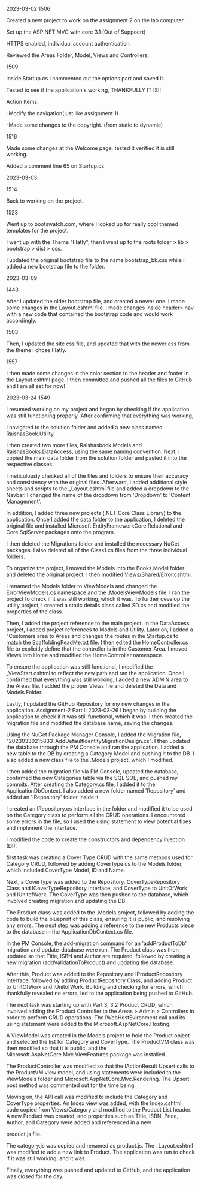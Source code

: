 
2023-03-02 
1506

Created a new project to work on the assignment 2 on the lab computer. 

Set up the ASP.NET MVC with core 3.1 (Out of Suppoert)

HTTPS enabled, individual account authentication. 

Reviewed the Areas Folder, Model, Views and Controllers. 

1509

Inside Startup.cs I commented out the options part and saved it. 

Tested to see if the application's working, THANKFULLY IT IS!! 

Action Items: 

-Modify the navigation(just like assignment 1)

-Made some changes to the copyright. (from static to dynamic)

1516

Made some changes at the Welcome page, tested it verified it is still working. 

Added a comment line 65 on Startup.cs

2023-03-03 

1514

Back to working on the project..

1523

Went up to bootswatch.com, where I looked up for really cool themed templates for the project. 

I went up with the Theme "Flatly", then I went up to the roots folder > lib > bootstrap > dist > css. 

I updated the original bootstrap file to the name bootstrap_bk.css while I added a new bootstrap file to the folder. 

2023-03-09

1443

After I updated the older bootstrap file, and created a newer one. I made some changes in the Layout.cshtml file. I made changes inside header> nav 
with a new code that contained the bootstrap code and would work accordingly.

1503

Then, I updated the site css file, and updated that with the newer css from the theme i chose Flatly. 

1557

I then made some changes in the color section to the header and footer in the Layout.cshtml page. I then committed and pushed all the files to GitHub 
and I am all set for now!


2023-03-24 1549

I resumed working on my project and began by checking if the application was still functioning properly. After confirming that everything was working,

I navigated to the solution folder and added a new class named RaishasBook.Utility.

I then created two more files, Raishasbook.Models and RaishasBooks.DataAccess, using the same naming convention. Next, I copied the main data folder from the solution 
folder and pasted it into the respective classes.

I meticulously checked all of the files and folders to ensure their accuracy and consistency with the original files. Afterward, I added additional style sheets and 
scripts to the _Layout.cshtml file and added a dropdown to the Navbar. I changed the name of the dropdown from 'Dropdown' to 'Content Management'. 

In addition, I added three new projects (.NET Core Class Library) to the application. Once I added the data folder to the application, I deleted the original file
and installed Microsoft.EntityFrameworkCore.Relational and Core.SqlServer packages onto the program.

I then deleted the Migrations folder and installed the necessary NuGet packages. I also deleted all of the Class1.cs files from the three individual folders.


To organize the project, I moved the Models into the Books.Model folder and deleted the original project. I then modified Views/Shared/Error.cshtml.

I renamed the Models folder to ViewModels and changed the ErrorViewModels.cs namespace and the .ModelsViewModels file. I ran the project to check if it was 
still working, which it was. To further develop the utility project, I created a static details class called SD.cs and modified the properties of the class. 


Then, I added the project reference to the main project. In the DataAccess project, I added project references to Models and Utility. Later on, I added a "Customers 
area to Areas and changed the routes in the Startup.cs to match the ScaffoldingReadMe.txt file. I then edited the HomeController.cs file to explicitly define that
the controller is in the Customer Area. I moved Views into Home and modified the HomeController namespace. 


To ensure the application was still functional, I modified the _ViewStart.cshtml to reflect the new path and ran the application. Once I confirmed that everything
was still working, I added a new ADMIN area to the Areas file. I added the proper Views file and deleted the Data and Models Folder.


Lastly, I updated the GitHub Repository for my new changes in the application. Assignment-2 Part II 2023-03-26 I began by building the application to
check if it was still functional, which it was. I then created the migration file and modified the database name, 
saving the changes.



Using the NuGet Package Manager Console, I added the Migration file, "20230330215833_AddDefaultIdentityMigrationDesign.cs". 
I then updated the database through the PM Console and ran the application. I added a new table to the DB by creating a 
Category Model and pushing it to the DB. I also added a new class file to the .Models project, which I modified. 


I then added the migration file via PM Console, updated the database, confirmed the new Categories table via the SQL SOE, and pushed my commits.
After creating the Category.cs file, I added it to the ApplicationDbContext. I also added a new folder named 'Repository' and added an
'IRepository' folder inside it. 


I created an IRepository.cs interface in the folder and modified it to be used on the Category class to perform all the CRUD operations.
I encountered some errors in the file, so I used the using statement to view potential fixes and implement the interface.


I modified the code to create the constructors and dependency injection (DI).


first task was creating a Cover Type CRUD with the same methods used for Category CRUD, followed by adding CoverType.cs to the
Models folder, which included CoverType Model, ID and Name.

Next, a CoverType was added to the Repository, CoverTypeRepository Class and ICoverTypeRepository Interface, and CoverType to
UnitOfWork and IUnitofWork. The CoverType was then pushed to the database, which involved creating migration and updating the DB.

The Product class was added to the .Models project, followed by adding the code to build the blueprint of this class, ensuring it is
public, and resolving any errors. The next step was adding a reference to the new Products piece to the database in the
ApplicationDbContext.cs file. 

In the PM Console, the add-migration command for an 'addProductToDb' migration and update-database were run. The Product
class was then updated so that Title, ISBN and Author are required, followed by creating a new migration
(addValidationToProduct) and updating the database.



After this, Product was added to the Repository and IProductRepository Interface, followed by adding ProductRepository
Class, and adding Product to UnitOfWork and IUnitofWork. Building and checking for errors, which thankfully revealed
no errors, led to the application being pushed to GitHub.



The next task was starting up with Part 3, 3.2 Product CRUD, which involved adding the Product Controller to the
Areas > Admin > Controllers in order to perform CRUD operations. The IWebHostEvironment call and its using statement 
were added to the Microsoft.AspNetCore.Hosting.



A ViewModel was created in the Models project to hold the Product object and selected the list for Category and CoverType.
The ProductVM class was then modified so that it is public, and the Microsoft.AspNetCore.Mvc.ViewFeatures package was installed.


The ProductController was modified so that the IActionResult Upsert calls to the ProductVM view model, and using statements
were included to the ViewModels folder and Microsoft.AspNetCore.Mvc.Rendering. The Upsert post method was commented out for
the time being.

Moving on, the API call was modified to include the Category and CoverType properties. An Index view was added, 
with the Index.cshtml code copied from Views/Category and modified to the Product List header. A new Product was
created, and properties such as Title, ISBN, Price, Author, and Category were added and referenced in a new

product.js file.

The category.js was copied and renamed as product.js. The _Layout.cshtml was modified to add a new link to Product.
The application was run to check if it was still working, and it was.


Finally, everything was pushed and updated to GitHub, and the application was closed for the day.



